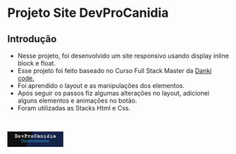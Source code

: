 # Projeto Site DevProCanidia

## Introdução

* Nesse projeto, foi desenvolvido um site responsivo usando display inline block e float.
* Esse projeto foi feito baseado no Curso Full Stack Master da [Danki code.](https://cursos.dankicode.com/)
* Foi aprendido o layout e as manipulações dos elementos. 
* Após seguir os passos fiz algumas alterações no layout, adicionei alguns elementos e animações no botão.
* Foram utilizadas as Stacks Html e Css.

</br>

![GitHub Logo](/images/logo.png)





